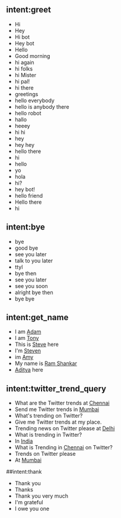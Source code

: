 ## intent:greet
- Hi
- Hey
- Hi bot
- Hey bot
- Hello
- Good morning
- hi again
- hi folks
- hi Mister
- hi pal!
- hi there
- greetings
- hello everybody
- hello is anybody there
- hello robot
- hallo
- heeey
- hi hi
- hey
- hey hey
- hello there
- hi
- hello
- yo
- hola
- hi?
- hey bot!
- hello friend
- Hello there
- hi

## intent:bye
- bye
- good bye
- see you later
- talk to you later
- ttyl
- bye then
- see you later
- see you soon
- alright bye then
- bye bye

## intent:get_name
- I am [Adam](name)
- I am [Tony](name)
- This is [Steve](name) here
- I'm [Steven](name)
- im [Amy](name)
- My name is [Ram Shankar](name)
- [Aditya](name) here

## intent:twitter_trend_query
- What are the Twitter trends at [Chennai](location)
- Send me Twitter trends in [Mumbai](location)
- What's trending on Twitter?
- Give me Twitter trends at my place.
- Trending news on Twitter please at [Delhi](location)
- What is trending in Twitter?
- In [India](location)
- What is Trending in [Chennai](location) on Twitter?
- Trends on Twitter please
- At [Mumbai](location)

##intent:thank
- Thank you
- Thanks
- Thank you very much
- I'm grateful
- I owe you one